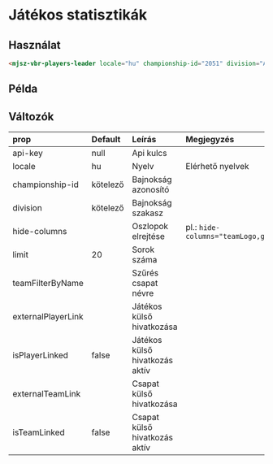 # Játékos statisztikák

## Használat

```html
<mjsz-vbr-players-leader locale="hu" championship-id="2051" division="Alapszakasz" />
```

## Példa

<ClientOnly>
  <mjsz-vbr-players-leader
    locale="hu"
    championship-id="2051"
    division="Alapszakasz" 
  />
</ClientOnly>

## Változók

| prop               | Default  | Leírás                         | Megjegyzés                        |
| :----------------- | :------- | :----------------------------- | :-------------------------------- |
| api-key            | null     | Api kulcs                      |
| locale             | hu       | Nyelv                          | Elérhető nyelvek                  |
| championship-id    | kötelező | Bajnokság azonosító            |
| division           | kötelező | Bajnokság szakasz              |
| hide-columns       |          | Oszlopok elrejtése             | pl.: `hide-columns="teamLogo,gk"` |
| limit              | 20       | Sorok száma                    |                                   |
| teamFilterByName   |          | Szűrés csapat névre            |                                   |
| externalPlayerLink |          | Játékos külső hivatkozása      |                                   |
| isPlayerLinked     | false    | Játékos külső hivatkozás aktív |                                   |
| externalTeamLink   |          | Csapat külső hivatkozása       |                                   |
| isTeamLinked       | false    | Csapat külső hivatkozás aktív  |                                   |
